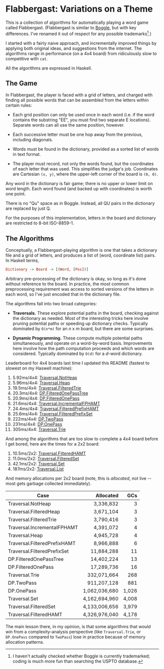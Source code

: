 Flabbergast: Variations on a Theme
==================================

This is a collection of algorithms for automatically playing a word game called
Flabbergast. (Flabbergast is similar to [Boggle], but with key differences.
I've renamed it out of respect for any possible trademarks[^1].)

I started with a fairly naive approach, and incrementally improved things by
applying both original ideas, and suggestions from the internet. The algorithms
range in performance (on a 4x4 board) from ridiculously slow to competitive with
`cat`.

All the algorithms are expressed in Haskell.

The Game
--------

In Flabbergast, the player is faced with a grid of letters, and charged with
finding all possible words that can be assembled from the letters within
certain rules:

- Each grid position can only be used once in each word (i.e. if the word
  contains the substring "EE", you must find two separate E locations).
  Separate words can all use the same position, however.

- Each successive letter must be one hop away from the previous, including
  diagonals.

- Words must be found in the dictionary, provided as a sorted list of words in
  text format.

- The player must record, not only the words found, but the coordinates of each
  letter that was used. This simplifies the judge's job. Coordinates are
  Cartesian `(x, y)`, where the upper-left corner of the board is `(0, 0)`.

Any word in the dictionary is fair game; there is no upper or lower limit on
word length. Each word found (and backed up with coordinates) is worth one
point.

There is no "Qu" space as in Boggle. Instead, all QU pairs in the dictionary
are replaced by just Q.

For the purposes of this implementation, letters in the board and dictionary
are restricted to 8-bit ISO-8859-1.

The Algorithms
--------------

Conceptually, a Flabbergast-playing algorithm is one that takes a dictionary
file and a grid of letters, and produces a list of (word, coordinate list)
pairs. In Haskell terms,

```haskell
Dictionary -> Board -> [(Word, [Pos])]
```

Arbitrary pre-processing of the dictionary is okay, so long as it's done without
reference to the board. In practice, the most common preprocessing requirement
was access to sorted versions of the letters in each word, so I've just encoded
that in the dictionary file.

The algorithms fall into two broad categories:

- **Traversals.** These explore potential paths in the board, checking against
  the dictionary as needed. Most of the interesting tricks here involve pruning
  potential paths or speeding up dictionary checks. Typically dominated by
  `O(n*m)` for an *n* x *m* board, but there are some surprises.

- **Dynamic Programming.** These compute multiple potential paths
  simultaneously, and operate on a word-by-word basis. Improvements here involve
  how the path computation proceeds and which words are considered. Typically
  dominated by `O(d)` for a *d*-word dictionary.

Leaderboard for 4x4 boards last time I updated this README (fastest to slowest
on my Haswell machine):

1. 5.92ms/4x4: [Traversal.NotHeap](../tree/master/src/Traversal/NotHeap.hs)
1. 5.96ms/4x4: [Traversal.Heap](../tree/master/src/Traversal/Heap.hs)
1. 19.5ms/4x4: [Traversal.FilteredTrie](../tree/master/src/Traversal/FilteredTrie.hs)
1. 20.3ms/4x4: [DP.FilteredOnePassTree](../tree/master/src/DP/FilteredOnePassTree.hs)
1. 20.9ms/4x4: [DP.FilteredOnePass](../tree/master/src/DP/FilteredOnePass.hs)
1. 21.6ms/4x4: [Traversal.IncrementalFPHAMT](../tree/master/src/Traversal/IncrementalFPHAMT.hs)
1. 24.4ms/4x4: [Traversal.FilteredPrefixHAMT](../tree/master/src/Traversal/FilteredPrefixHAMT.hs)
1. 25.6ms/4x4: [Traversal.FilteredPrefixSet](../tree/master/src/Traversal/FilteredPrefixSet.hs)
1. 222ms/4x4: [DP.TwoPass](../tree/master/src/DP/TwoPass.hs)
1. 231ms/4x4: [DP.OnePass](../tree/master/src/DP/OnePass.hs)
1. 305ms/4x4: [Traversal.Trie](../tree/master/src/Traversal/Trie.hs)

And among the algorithms that are too slow to complete a 4x4 board before I get
bored, here are the times for a 2x2 board:

1. 10.5ms/2x2: [Traversal.FilteredHAMT](../tree/master/src/Traversal/FilteredHAMT.hs)
1. 11.0ms/2x2: [Traversal.FilteredSet](../tree/master/src/Traversal/FilteredSet.hs)
1. 42.1ms/2x2: [Traversal.Set](../tree/master/src/Traversal/Set.hs)
1. 187ms/2x2: [Traversal.List](../tree/master/src/Traversal/List.hs)

And memory allocations per 2x2 board (note, this is *allocated*, not live --
most gets garbage collected immediately).

| Case                         |     Allocated |   GCs |
| ---------------------------- | ------------: | ----: |
| Traversal.NotHeap            |     3,336,832 |     3 |
| Traversal.FilteredHeap       |     3,671,104 |     3 |
| Traversal.FilteredTrie       |     3,790,416 |     3 |
| Traversal.IncrementalFPHAMT  |     4,391,072 |     4 |
| Traversal.Heap               |     4,945,728 |     4 |
| Traversal.FilteredPrefixHAMT |     8,966,888 |     6 |
| Traversal.FilteredPrefixSet  |    11,884,288 |    11 |
| DP.FilteredOnePassTree       |    14,402,224 |    13 |
| DP.FilteredOnePass           |    17,289,736 |    16 |
| Traversal.Trie               |   332,071,664 |   268 |
| DP.TwoPass                   |   911,207,128 |   881 |
| DP.OnePass                   | 1,062,036,680 | 1,026 |
| Traversal.Set                | 4,162,694,960 | 4,008 |
| Traversal.FilteredSet        | 4,133,006,656 | 3,979 |
| Traversal.FilteredHAMT       | 4,326,976,040 | 4,178 |

The main lesson there, in my opinion, is that some algorithms that would win
from a complexity-analysis perspective (like `Traversal.Trie`, or `DP.OnePass`
compared to `TwoPass`) lose in practice because of memory allocation patterns.

[^1]: I haven't actually checked whether Boggle is currently trademarked;
      coding is much more fun than searching the USPTO database.

[Boggle]: https://en.wikipedia.org/wiki/Boggle
